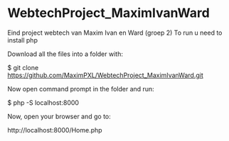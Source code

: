 # WebtechProject_MaximIvanWard
Eind project webtech van Maxim Ivan en Ward (groep 2)
To run u need to install php 

Download all the files into a folder with:

$ git clone https://github.com/MaximPXL/WebtechProject_MaximIvanWard.git

Now open command prompt in the folder and run:

$ php -S localhost:8000 

Now, open your browser and go to:

http://localhost:8000/Home.php
